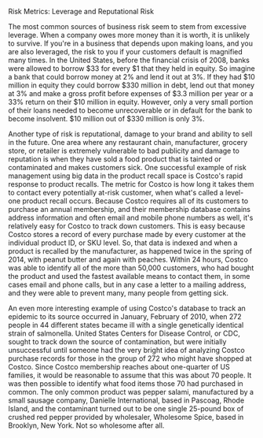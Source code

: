 Risk Metrics: Leverage and Reputational Risk

The most common sources of business risk seem to stem from excessive leverage. When a company owes more money than it is worth, it is unlikely to survive. If you're in a business that depends upon making loans, and you are also leveraged, the risk to you if your customers default is magnified many times. In the United States, before the financial crisis of 2008, banks were allowed to borrow $33 for every $1 that they held in equity. So imagine a bank that could borrow money at 2% and lend it out at 3%. If they had $10 million in equity they could borrow $330 million in debt, lend out that money at 3% and make a gross profit before expenses of $3.3 million per year or a 33% return on their $10 million in equity. However, only a very small portion of their loans needed to become unrecoverable or in default for the bank to become insolvent. $10 million out of $330 million is only 3%.

Another type of risk is reputational, damage to your brand and ability to sell in the future. One area where any restaurant chain, manufacturer, grocery store, or retailer is extremely vulnerable to bad publicity and damage to reputation is when they have sold a food product that is tainted or contaminated and makes customers sick. One successful example of risk management using big data in the product recall space is Costco's rapid response to product recalls. The metric for Costco is how long it takes them to contact every potentially at-risk customer, when what's called a level-one product recall occurs. Because Costco requires all of its customers to purchase an annual membership, and their membership database contains address information and often email and mobile phone numbers as well, it's relatively easy for Costco to track down customers. This is easy because Costco stores a record of every purchase made by every customer at the individual product ID, or SKU level. So, that data is indexed and when a product is recalled by the manufacturer, as happened twice in the spring of 2014, with peanut butter and again with peaches. Within 24 hours, Costco was able to identify all of the more than 50,000 customers, who had bought the product and used the fastest available means to contact them, in some cases email and phone calls, but in any case a letter to a mailing address, and they were able to prevent many, many people from getting sick.

An even more interesting example of using Costco's database to track an epidemic to its source occurred in January, February of 2010, when 272 people in 44 different states became ill with a single genetically identical strain of salmonella. United States Centers for Disease Control, or CDC, sought to track down the source of contamination, but were initially unsuccessful until someone had the very bright idea of analyzing Costco purchase records for those in the group of 272 who might have shopped at Costco. Since Costco membership reaches about one-quarter of US families, it would be reasonable to assume that this was about 70 people. It was then possible to identify what food items those 70 had purchased in common. The only common product was pepper salami, manufactured by a small sausage company, Danielle International, based in Pascoag, Rhode Island, and the contaminant turned out to be one single 25-pound box of crushed red pepper provided by wholesaler, Wholesome Spice, based in Brooklyn, New York. Not so wholesome after all.

